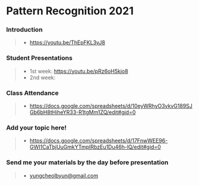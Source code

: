 # Pattern Recognition 2021 
### Introduction
> * https://youtu.be/ThEpFKL3vJ8
### Student Presentations
> * 1st week: https://youtu.be/pRz6oH5kjo8
> * 2nd week: 
### Class Attendance
> * https://docs.google.com/spreadsheets/d/10eyWRhyO3vkvG189SJGb6bH8tHiheYR33-R1tgMm1ZQ/edit#gid=0
### Add your topic here!
> * https://docs.google.com/spreadsheets/d/17FnwWEE96-GWI1CaTbjUuGmkYTmpIRbzEu1Du46h-lQ/edit#gid=0
### Send me your materials by the day before presentation
> * yungcheolbyun@gmail.com

